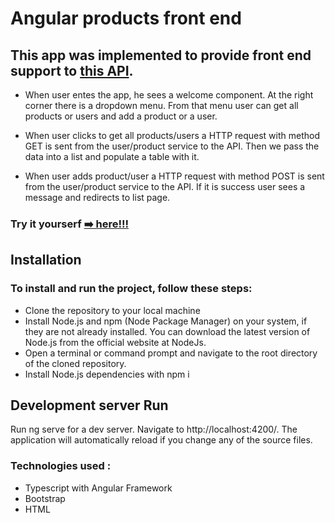 # Angular products front end
## This app was implemented to provide front end support to [this API](https://codingfactory.ddns.net/api-docs/).
-   When user entes the app, he sees a welcome component.  At the right corner there is a dropdown menu. From that menu user can get all products or users and add a product or a user. 

- When user clicks to get all products/users a HTTP  request with method GET is sent from the user/product service to the API. Then we pass the data into a list and populate a table with it.

- When user adds product/user  a HTTP request with method POST  is sent from the user/product service to the API. If it is success user sees a message and redirects to list page.

### Try it yourserf  [➡️ here!!!](https://nikos-moutafis.github.io/Angular-products-frontend/)


## Installation
### To install and run the project, follow these steps:

- Clone the repository to your local machine
- Install Node.js and npm (Node Package Manager) on your system, if they are not already installed. You can download the latest version of Node.js from the official website at NodeJs.
- Open a terminal or command prompt and navigate to the root directory of the cloned repository.
- Install Node.js dependencies with npm i
## Development server Run
Run ng serve for a dev server. Navigate to http://localhost:4200/. The application will automatically reload if you change any of the source files.

### Technologies used : 
- Typescript with Angular Framework
- Bootstrap
- HTML
